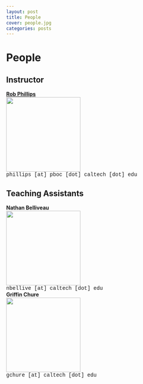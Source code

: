 ```yaml
---
layout: post
title: People
cover: people.jpg
categories: posts
---
```


# People

## Instructor
<div id="im" >
<a href="http://www.rpgroup.caltech.edu/"> <b>Rob Phillips</b> </a><br />
<img src="../../../../images/rob.jpg" width=200px><br/>
<span style="font-family: courier"> phillips [at] pboc [dot] caltech [dot] edu</span>
</div>

## Teaching Assistants

<div id="im">
<b> Nathan Belliveau</b><br />
<img src="{{ site.baseurl  }}/images/nathan.jpg" width=200px><br/>
<span style="font-family: courier">nbellive [at] caltech [dot] edu</span>
</div>

<div id="im">
<b> Griffin Chure</b><br />
<img src="{{ site.baseurl  }}/images/gchure.jpg" width=200px><br/>
<span style="font-family: courier">gchure [at] caltech [dot] edu</span>
</div>
